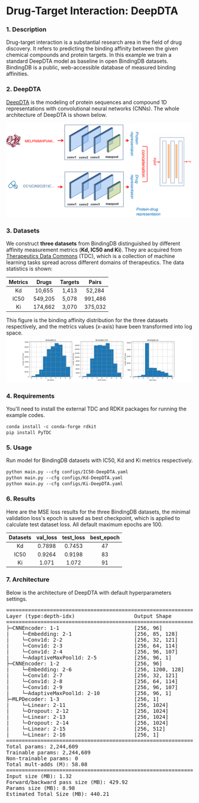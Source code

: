 # Drug-Target Interaction: DeepDTA

### 1. Description
Drug-target interaction is a substantial research area in the field of drug discovery. It refers to predicting the binding
affinity between the given chemical compounds and protein targets. In this example we train a standard DeepDTA model as
baseline in open BindingDB datasets. BindingDB is a public, web-accessible database of measured binding affinities.

### 2. DeepDTA
[DeepDTA](https://academic.oup.com/bioinformatics/article/34/17/i821/5093245) is the modeling of protein sequences and compound 1D
representations with convolutional neural networks (CNNs). The whole architecture of DeepDTA is shown below.

![DeepDTA](figures/deepdta.png)

### 3. Datasets
We construct **three datasets** from BindingDB distinguished by different affinity measurement metrics
(**Kd, IC50 and Ki**). They are acquired from [Therapeutics Data Commons](https://tdcommons.ai/) (TDC), which is a collection of machine learning
tasks spread across different domains of therapeutics. The data statistics is shown:

|  Metrics   | Drugs | Targets | Pairs |
|  :----:  | :----:  |   :----:  | :----:  |
| Kd  | 10,655 | 1,413 | 52,284 |
| IC50  | 549,205 | 5,078 | 991,486 |
| Ki | 174,662 | 3,070 | 375,032 |

This figure is the binding affinity distribution for the three datasets respectively, and the metrics values (x-axis) have been transformed into
log space.
![Binding affinity distribution](figures/bindingdb.jpg)

### 4. Requirements
You'll need to install the external TDC and RDKit packages for running the example codes.

```
conda install -c conda-forge rdkit
pip install PyTDC
```

### 5. Usage
Run model for BindingDB datasets with IC50, Kd and Ki metrics respectively.
```
python main.py --cfg configs/IC50-DeepDTA.yaml
python main.py --cfg configs/Kd-DeepDTA.yaml
python main.py --cfg configs/Ki-DeepDTA.yaml
```

### 6. Results
Here are the MSE loss results for the three BindingDB datasets, the minimal validation loss's epoch is saved as best
checkpoint, which is applied to calculate test dataset loss. All default maximum epochs are 100.

|  Datasets   | val_loss | test_loss | best_epoch |
|  :----:  | :----:  |   :----:  | :----:  |
| Kd  | 0.7898 | 0.7453 | 47 |
| IC50  | 0.9264 | 0.9198 | 83 |
| Ki | 1.071 | 1.072 | 91 |

### 7. Architecture
Below is the architecture of DeepDTA with default hyperparameters settings.

<pre>
==========================================================================================
Layer (type:depth-idx)                   Output Shape              Param #
==========================================================================================
├─CNNEncoder: 1-1                        [256, 96]                 --
|    └─Embedding: 2-1                    [256, 85, 128]            8,320
|    └─Conv1d: 2-2                       [256, 32, 121]            21,792
|    └─Conv1d: 2-3                       [256, 64, 114]            16,448
|    └─Conv1d: 2-4                       [256, 96, 107]            49,248
|    └─AdaptiveMaxPool1d: 2-5            [256, 96, 1]              --
├─CNNEncoder: 1-2                        [256, 96]                 --
|    └─Embedding: 2-6                    [256, 1200, 128]          3,328
|    └─Conv1d: 2-7                       [256, 32, 121]            307,232
|    └─Conv1d: 2-8                       [256, 64, 114]            16,448
|    └─Conv1d: 2-9                       [256, 96, 107]            49,248
|    └─AdaptiveMaxPool1d: 2-10           [256, 96, 1]              --
├─MLPDecoder: 1-3                        [256, 1]                  --
|    └─Linear: 2-11                      [256, 1024]               197,632
|    └─Dropout: 2-12                     [256, 1024]               --
|    └─Linear: 2-13                      [256, 1024]               1,049,600
|    └─Dropout: 2-14                     [256, 1024]               --
|    └─Linear: 2-15                      [256, 512]                524,800
|    └─Linear: 2-16                      [256, 1]                  513
==========================================================================================
Total params: 2,244,609
Trainable params: 2,244,609
Non-trainable params: 0
Total mult-adds (M): 58.08
==========================================================================================
Input size (MB): 1.32
Forward/backward pass size (MB): 429.92
Params size (MB): 8.98
Estimated Total Size (MB): 440.21
